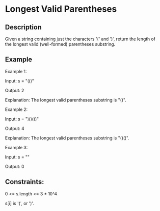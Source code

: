 # Longest Valid Parentheses
## Description

Given a string containing just the characters '(' and ')', return the length of the longest valid (well-formed) parentheses substring.

## Example
Example 1:

Input: s = "(()"

Output: 2

Explanation: The longest valid parentheses substring is "()".

Example 2:

Input: s = ")()())"

Output: 4

Explanation: The longest valid parentheses substring is "()()".

Example 3:

Input: s = ""

Output: 0

## Constraints:
0 <= s.length <= 3 * 10^4

s[i] is '(', or ')'.
